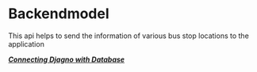 # Backendmodel
This api helps to send the information of various bus stop locations to the application

**_[Connecting Djagno with Database](https://studygyaan.com/django/how-to-use-mysql-database-with-django-project)_**
